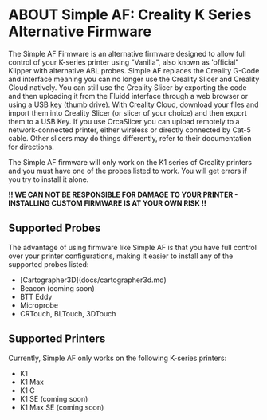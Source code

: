 # ABOUT Simple AF: Creality K Series Alternative Firmware
The Simple AF Firmware is an alternative firmware designed to allow full control of your K-series printer using "Vanilla", also known as 'official" Klipper with alternative ABL probes. Simple AF replaces the Creality G-Code and interface meaning you can no longer use the Creality Slicer and Creality Cloud natively. You can still use the Creality Slicer by exporting the code and then uploading it from the Fluidd interface through a web browser or using a USB key (thumb drive). With Creality Cloud, download your files and import them into Creality Slicer (or slicer of your choice) and then export them to a USB Key.  If you use OrcaSlicer you can upload remotely to a network-connected printer, either wireless or directly connected by Cat-5 cable. Other slicers may do things differently, refer to their documentation for directions.

The Simple AF firmware will only work on the K1 series of Creality printers and you must have one of the probes listed to work. You will get errors if you try to install it alone.

<b> !! WE CAN NOT BE RESPONSIBLE FOR DAMAGE TO YOUR PRINTER - INSTALLING CUSTOM FIRMWARE IS AT YOUR OWN RISK !!</b>

## Supported Probes
The advantage of using firmware like Simple AF is that you have full control over your printer configurations, making it easier to install any of the supported probes listed:
<uL>
  <li>[Cartographer3D](docs/cartographer3d.md)</li>
  <li>Beacon (coming soon)</li>
  <li>BTT Eddy</li>
  <li>Microprobe</li>
  <li>CRTouch, BLTouch, 3DTouch</li>
</uL>

## Supported Printers
Currently, Simple AF only works on the following K-series printers:
<ul>
  <li>K1</li>
  <li>K1 Max</li>
  <li>K1 C</li>
  <li>K1 SE (coming soon)</li>
  <li>K1 Max SE (coming soon)</li>
</ul>
